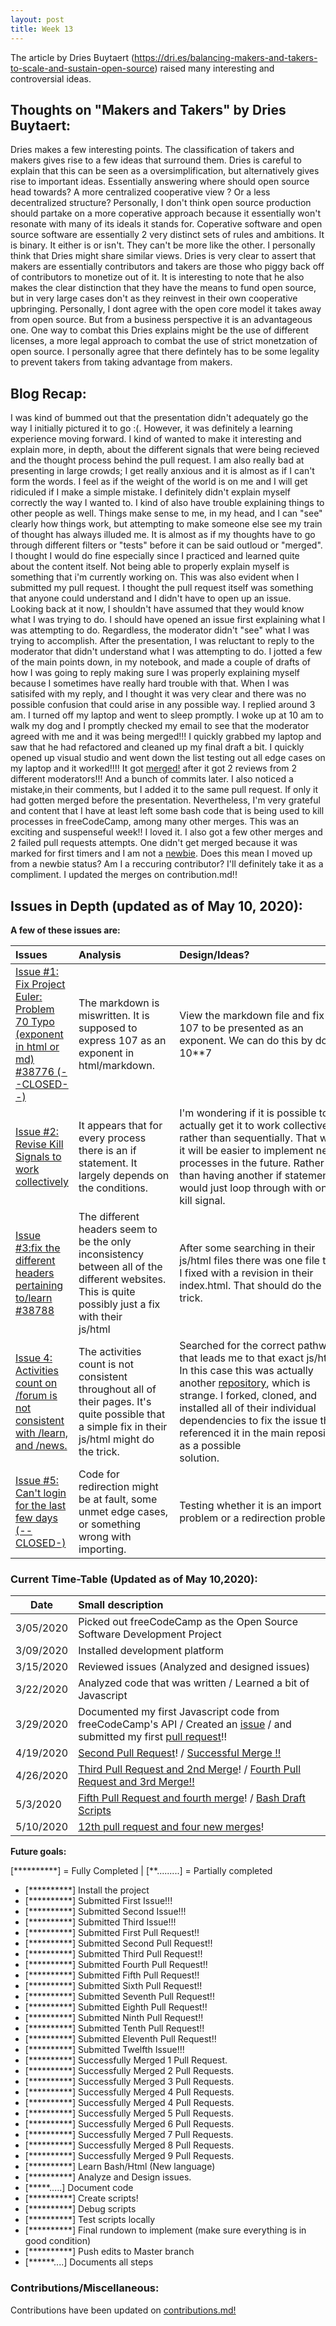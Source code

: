 ```yaml
---
layout: post
title: Week 13
---
```


The article by Dries Buytaert  (https://dri.es/balancing-makers-and-takers-to-scale-and-sustain-open-source) raised many interesting and controversial ideas. 


## Thoughts on "Makers and Takers" by Dries Buytaert:

  Dries makes a few interesting points. The classification of takers and makers gives rise to a few ideas that surround them. Dries is careful to explain that this can be seen as a oversimplification, but alternatively gives rise to important ideas. Essentially answering where should open source head towards? A more centralized cooperative view ? Or a less decentralized structure? Personally, I don't think open source production should partake on a more coperative approach because it essentially won't resonate with many of its ideals it stands for. Coperative software and open source software are essentially 2 very distinct sets of rules and ambitions. It is binary. It either is or isn't. They can't be more like the other. I personally think that Dries might share similar views. Dries is very clear to assert that makers are essentially contributors and takers are those who piggy back off of contributors to monetize out of it. It is interesting to note that he also makes the clear distinction that they have the means to fund open source, but in very large cases don't as they reinvest in their own cooperative upbringing. Personally, I dont agree with the open core model it takes away from open source. But from a business perspective it is an advantageous one. One way to combat this Dries explains might be the use of different licenses, a more legal approach to combat the use of strict monetzation of open source. I personally agree that there defintely has to be some legality to prevent takers from taking advantage from makers.


##  Blog Recap:

I was kind of bummed out that the presentation didn't adequately go the way I initially pictured it to go :(. However, it was definitely a learning experience moving forward. I kind of wanted to make it interesting and explain more, in depth, about the different signals that were being recieved and the thought process behind the pull request. I am also really bad at presenting in large crowds; I get really anxious and it is almost as if I can't form the words. I feel as if the weight of the world is on me and I will get ridiculed if I make a simple mistake. I definitely didn't explain myself correctly the way I wanted to. I kind of also have trouble explaining things to other people as well. Things make sense to me, in my head, and I can "see" clearly how things work, but attempting to make someone else see my train of thought has always illuded me. It is almost as if my thoughts have to go through different filters or "tests" before it can be said outloud or "merged". I thought I would do fine especially since I practiced and learned quite about the content itself. Not being able to properly explain myself is something that i'm currently working on. This was also evident when I submitted my pull request. I thought the pull request itself was something that anyone could understand and I didn't have to open up an issue. Looking back at it now, I shouldn't have assumed that they would know what I was trying to do. I should have opened an issue first explaining what I was attempting to do. Regardless, the moderator didn't "see" what I was trying to accomplish. After the presentation, I was reluctant to reply to the moderator that didn't understand what I was attempting to do. I jotted a few of the main points down, in my notebook, and made a couple of drafts of how I was going to reply making sure I was properly explaining myself because I sometimes have really hard trouble with that. When I was satisifed with my reply, and I thought it was very clear and there was no possible confusion that could arise in any possible way. I replied around 3 am. I turned off my laptop and went to sleep promptly. I woke up at 10 am to walk my dog  and I promptly checked my email to see that the moderator agreed with me and it was being merged!!! I quickly grabbed my laptop and saw that he had refactored and cleaned up my final draft a bit. I quickly opened up visual studio and went down the list testing out all edge cases on my laptop and it worked!!!! It got [merged!](https://github.com/freeCodeCamp/freeCodeCamp/pull/38692) after it got 2 reviews from 2 different moderators!!! And a bunch of commits later. I also noticed a mistake,in their comments, but I added it to the same pull request. If only it had gotten merged before the presentation. Nevertheless, I'm very grateful and content that I have at least left some bash code that is being used to kill processes in freeCodeCamp, among many other merges. This was an exciting and suspenseful week!! I loved it. I also  got a few other merges and 2 failed pull requests attempts. One didn't get merged because it was marked for first timers and I am not a [newbie](https://github.com/freeCodeCamp/freeCodeCamp/pull/38777). Does this mean I moved up from a newbie status? Am I a reccuring contributor? I'll definitely take it as a compliment. I updated the merges on contribution.md!! 


## Issues in Depth (updated as of May 10, 2020):
  
 **A few of these issues are:** 
    
Issues| Analysis | Design/Ideas? |Pathway(s)/Scripts | Documentation 
|:---|:---|:---|:---|:---|
|[Issue #1: Fix Project Euler: Problem 70 Typo (exponent in html or md) #38776 (--CLOSED--) ](https://github.com/freeCodeCamp/freeCodeCamp/issues/38776)| The markdown is miswritten. It is supposed to express 107 as an exponent in html/markdown.|View the markdown file and fix 107 to be presented as an exponent. We can do this by doing 10**7|[curriculum/challenges/english/08-coding-interview-prep/project-euler/problem-70-totient-permutation.english.md](https://github.com/freeCodeCamp/freeCodeCamp/edit/master/curriculum/challenges/english/08-coding-interview-prep/project-euler/problem-70-totient-permutation.english.md) | ---------
|[Issue #2: Revise Kill Signals to work collectively ](https://github.com/freeCodeCamp/freeCodeCamp/pull/38692) | It appears that for every process there is an if statement. It largely depends on the conditions. | I'm wondering if it is possible to actually get it to work collectively rather than sequentially. That way it will be easier to implement new processes in the future. Rather than having another if statement it would just loop through with one kill signal.| [cypress/run-e2e.sh](https://github.com/freeCodeCamp/freeCodeCamp/blob/master/cypress/run-e2e.sh)| [Tests/Drafts](https://docs.google.com/document/d/1ZI6ifMfotCf7ITjDLqz9mmV_IToBb_EMlyC7b3EFOpU/edit?usp=sharing)
|[Issue #3:fix the different headers pertaining to/learn #38788](https://github.com/freeCodeCamp/freeCodeCamp/issues/38788) | The different headers seem to be the only inconsistency between all of the different websites. This is quite possibly just a fix with their js/html&nbsp;&nbsp;&nbsp;&nbsp;&nbsp;&nbsp;&nbsp;&nbsp;&nbsp;&nbsp;&nbsp;&nbsp;&nbsp;&nbsp;&nbsp;&nbsp;&nbsp;&nbsp;&nbsp;&nbsp;&nbsp;&nbsp;|  After some searching in their js/html files there was one file that I fixed with a revision in their index.html. That should do the trick.| [freeCodeCamp/docs/index.html](https://github.com/freeCodeCamp/freeCodeCamp/blob/master/docs/index.html)|---------|
|[Issue 4: Activities count on /forum is not consistent with /learn, and /news.](https://github.com/freeCodeCamp/freeCodeCamp/issues/38794)| The activities count is not consistent throughout all of their pages. It's quite possible that a simple fix in their js/html might do the trick.| Searched for the correct pathway that leads me to that exact js/html. In this case this was actually another [repository](https://github.com/freeCodeCamp/discourse-theme), which is strange. I forked, cloned, and installed all of their individual dependencies to fix the issue then referenced it in the main repository as a possible solution.&nbsp;&nbsp;&nbsp;&nbsp;&nbsp;&nbsp;&nbsp;&nbsp;&nbsp;&nbsp;&nbsp;&nbsp;&nbsp;&nbsp;&nbsp;&nbsp;&nbsp;&nbsp;&nbsp;&nbsp;&nbsp;&nbsp;&nbsp;&nbsp;&nbsp;&nbsp;&nbsp;&nbsp;&nbsp;&nbsp;&nbsp;&nbsp;&nbsp;&nbsp;&nbsp;&nbsp;&nbsp;&nbsp;&nbsp;&nbsp;&nbsp;&nbsp;&nbsp;&nbsp;&nbsp;&nbsp;;| [discourse-theme/common/header.html](https://github.com/freeCodeCamp/discourse-theme/blob/master/common/header.html)|--------|
|[Issue #5: Can't login for the last few days (--CLOSED-)](https://github.com/freeCodeCamp/freeCodeCamp/issues/37457)|Code for redirection might be at fault, some unmet edge cases, or something wrong with importing. | Testing whether it is an import  problem or a redirection problem.| [login.js](https://docs.google.com/document/d/1A5IZmCnEVrGd2PX6qWgL2Ojxrm6OVnexnEa3FMyHR7o/edit?usp=sharing)| [FIRST DOC: Login.js](https://docs.google.com/document/d/1XKSdbVsSYx3Fs9yNN044zCTVxXg6f7X2vn8I5cVQpWc/edit?usp=sharing)|---------|


### Current Time-Table (Updated as of May 10,2020):

 Date| Small description 
|---|:---|
| 3/05/2020 | Picked out freeCodeCamp as the Open Source Software Development Project |
| 3/09/2020 | Installed development platform | 
| 3/15/2020 | Reviewed issues (Analyzed and designed issues)|
| 3/22/2020 | Analyzed code that was written / Learned a bit of Javascript|
| 3/29/2020 | Documented my first Javascript code from freeCodeCamp's API / Created an [issue](https://docs.google.com/document/d/1UbjIgCASSthzxmysu9m4hR-Q59JcBA1MaRfndurNQv0/edit?usp=sharing) / and submitted my first [pull request](https://docs.google.com/document/d/1RNTcNcZDpiveoULB8ejGS8dBnGZYrhF4xpmlaAJ4Nv4/edit?usp=sharing)!!
| 4/19/2020 | [Second Pull Request](https://docs.google.com/document/d/1DMkuIDMBpZO59hH-Ay2qaW1_edywuCTSvxp6zECzHHw/edit?usp=sharing)! / [Successful Merge !!](https://github.com/freeCodeCamp/freeCodeCamp/pull/38561)
| 4/26/2020 | [Third Pull Request and 2nd Merge](https://github.com/freeCodeCamp/freeCodeCamp/pull/38643)! / [Fourth Pull Request and 3rd Merge!!](https://github.com/freeCodeCamp/freeCodeCamp/pull/38642)
| 5/3/2020 | [Fifth Pull Request and fourth merge](https://github.com/freeCodeCamp/freeCodeCamp/commit/b42671ec4154d3a7526ebb700dfb080212f13638)! / [Bash Draft Scripts](https://docs.google.com/document/d/1ZI6ifMfotCf7ITjDLqz9mmV_IToBb_EMlyC7b3EFOpU/edit?usp=sharing)
| 5/10/2020 | [12th pull request and four new merges](https://github.com/hunter-college-ossd-spr-2020/MarceloDamian-weekly/blob/gh-pages/contributions.md)!   
   
   
**Future goals:**

[**********] = Fully Completed           |       [**.........] = Partially completed

- [**********] Install the project 
- [**********] Submitted First Issue!!!
- [**********] Submitted Second Issue!!!
- [**********] Submitted Third Issue!!!
- [**********] Submitted First Pull Request!!
- [**********] Submitted Second Pull Request!!
- [**********] Submitted Third Pull Request!!
- [**********] Submitted Fourth Pull Request!!
- [**********] Submitted Fifth Pull Request!!
- [**********] Submitted Sixth Pull Request!!
- [**********] Submitted Seventh Pull Request!!
- [**********] Submitted Eighth Pull Request!!
- [**********] Submitted Ninth Pull Request!!
- [**********] Submitted Tenth Pull Request!!
- [**********] Submitted Eleventh Pull Request!!
- [**********] Submitted Twelfth Issue!!!
- [**********] Successfully Merged 1 Pull Request.
- [**********] Successfully Merged 2 Pull Requests.
- [**********] Successfully Merged 3 Pull Requests.
- [**********] Successfully Merged 4 Pull Requests.
- [**********] Successfully Merged 4 Pull Requests.
- [**********] Successfully Merged 5 Pull Requests.
- [**********] Successfully Merged 6 Pull Requests.
- [**********] Successfully Merged 7 Pull Requests.
- [**********] Successfully Merged 8 Pull Requests.
- [**********] Successfully Merged 9 Pull Requests.
- [**********] Learn Bash/Html (New language)
- [**********] Analyze and Design issues.
- [*****.....] Document code
- [**********] Create scripts!
- [**********] Debug scripts 
- [**********] Test scripts locally
- [**********] Final rundown to implement (make sure everything is in good condition)
- [**********] Push edits to Master branch 
- [******....] Documents all steps 


### Contributions/Miscellaneous:

Contributions have been updated on [contributions.md!](https://github.com/hunter-college-ossd-spr-2020/MarceloDamian-weekly/blob/gh-pages/contributions.md)








